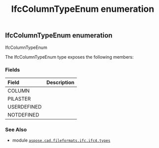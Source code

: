 ﻿---
title: IfcColumnTypeEnum enumeration
second_title: Aspose.CAD for Python via .NET API References
description: 
type: docs
weight: 2240
url: /python-net/aspose.cad.fileformats.ifc.ifc4.types/ifccolumntypeenum/
is_root: false
---

## IfcColumnTypeEnum enumeration

IfcColumnTypeEnum



The IfcColumnTypeEnum type exposes the following members:

### Fields
| Field | Description |
| :- | :- |
| COLUMN |  |
| PILASTER |  |
| USERDEFINED |  |
| NOTDEFINED |  |



### See Also
* module [`aspose.cad.fileformats.ifc.ifc4.types`](..)
